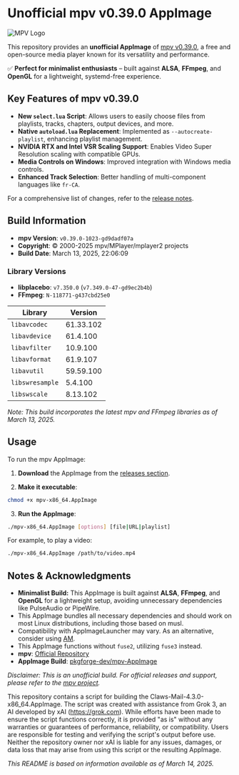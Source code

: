 # Unofficial mpv v0.39.0 AppImage

![MPV Logo](https://mpv.io/images/mpv-logo-128-0baae5aa.png) 

This repository provides an **unofficial AppImage** of [mpv v0.39.0](https://github.com/mpv-player/mpv/releases/tag/v0.39.0), a free and open-source media player known for its versatility and performance.

✅ **Perfect for minimalist enthusiasts** – built against **ALSA**, **FFmpeg**, and **OpenGL** for a lightweight, systemd-free experience.

## Key Features of mpv v0.39.0

- **New `select.lua` Script**: Allows users to easily choose files from playlists, tracks, chapters, output devices, and more.
- **Native `autoload.lua` Replacement**: Implemented as `--autocreate-playlist`, enhancing playlist management.
- **NVIDIA RTX and Intel VSR Scaling Support**: Enables Video Super Resolution scaling with compatible GPUs.
- **Media Controls on Windows**: Improved integration with Windows media controls.
- **Enhanced Track Selection**: Better handling of multi-component languages like `fr-CA`.

For a comprehensive list of changes, refer to the [release notes](https://github.com/mpv-player/mpv/blob/master/RELEASE_NOTES).

## Build Information

- **mpv Version**: `v0.39.0-1023-gd9dadf07a`
- **Copyright**: © 2000-2025 mpv/MPlayer/mplayer2 projects
- **Build Date**: March 13, 2025, 22:06:09

### Library Versions

- **libplacebo**: `v7.350.0` (`v7.349.0-47-gd9ec2b4b`)
- **FFmpeg**: `N-118771-g437cbd25e0`

| Library          | Version     |
| ---------------- | ----------- |
| `libavcodec`     | 61.33.102   |
| `libavdevice`    | 61.4.100    |
| `libavfilter`    | 10.9.100    |
| `libavformat`    | 61.9.107    |
| `libavutil`      | 59.59.100   |
| `libswresample`  | 5.4.100     |
| `libswscale`     | 8.13.102    |

*Note: This build incorporates the latest mpv and FFmpeg libraries as of March 13, 2025.*

## Usage

To run the mpv AppImage:

1. **Download** the AppImage from the [releases section](https://github.com/danrobi11/mpv-appimage/releases).

2. **Make it executable**:

```bash
chmod +x mpv-x86_64.AppImage
```

3. **Run the AppImage**:

```bash
./mpv-x86_64.AppImage [options] [file|URL|playlist]
```

For example, to play a video:

```bash
./mpv-x86_64.AppImage /path/to/video.mp4
```

## Notes & Acknowledgments

- **Minimalist Build:** This AppImage is built against **ALSA**, **FFmpeg**, and **OpenGL** for a lightweight setup, avoiding unnecessary dependencies like PulseAudio or PipeWire.
- This AppImage bundles all necessary dependencies and should work on most Linux distributions, including those based on musl.
- Compatibility with AppImageLauncher may vary. As an alternative, consider using [AM](https://github.com/ivan-hc/AM).
- This AppImage functions without `fuse2`, utilizing `fuse3` instead.
- **mpv**: [Official Repository](https://github.com/mpv-player/mpv)
- **AppImage Build**: [pkgforge-dev/mpv-AppImage](https://github.com/pkgforge-dev/mpv-AppImage)

*Disclaimer: This is an unofficial build. For official releases and support, please refer to the [mpv project](https://mpv.io/).*

This repository contains a script for building the Claws-Mail-4.3.0-x86_64.AppImage.
The script was created with assistance from Grok 3, an AI developed by xAI (https://grok.com).
While efforts have been made to ensure the script functions correctly, it is provided "as is" without any warranties
or guarantees of performance, reliability, or compatibility. Users are responsible for testing and verifying the script's output before use.
Neither the repository owner nor xAI is liable for any issues, damages, or data loss that may arise from using this script or the resulting AppImage.

*This README is based on information available as of March 14, 2025.*
